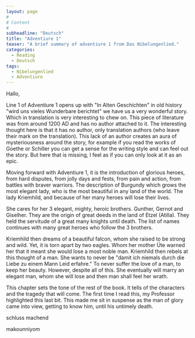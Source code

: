 ```yaml
---
layout: page
#
# Content
#
subheadline: "Deutsch"
title: "Adventiure 1"
teaser: "A brief summary of adventiure 1 from Das Nibelungenlied."
categories:
  - Reading
  - Deutsch
tags:
  - Nibelungenlied
  - Adventiure
---
```


Hallo,

Line 1 of Adventiure 1 opens up with "In Alten Geschichten" in old history "wird uns vieles Wunderbare berichtet" we have us a very wonderful story. Which in translation is very interesting to chew on. This piece of literature was from around 1200 AD and has no author attached to it. The interesting thought here is that it has no author, only translation authors (who leave their mark on the translation). This lack of an author creates an aura of mysteriousness around the story, for example if you read the works of Goethe or Schiller you can get a sense for the writing style and can feel out the story. But here that is missing, I feel as if you can only look at it as an epic.

Moving forward with Adventiure 1, it is the introduction of glorious heroes, from hard disputes, from jolly days and fests, from pain and action, from battles with braver warriors. The description of Burgundy which grows the most elegant lady, who is the most beautiful in any land of the world. The lady Kriemhild, and because of her many heroes will lose their lives.

She cares for her 3 elegant, mighty, heroic brothers. Gunther, Gernot and Giselher. They are the origin of great deeds in the land of Etzel (Atilla). They held the servitude of a great many knights until death. The list of names continues with many great heroes who follow the 3 brothers.

Kriemhild then dreams of a beautiful falcon, whom she raised to be strong and wild. Yet, it is torn apart by two eagles. Whom her mother Üte warned her that it meant she would lose a most noble man. Kriemhild then rebels at this thought of a man. She wants to never be "damit ich niemals durch die Liebe zu einem Mann Leid erfahre." To never suffer the love of a man, to keep her beauty. However, despite all of this. She eventually will marry an elegant man, whom she will lose and then man shall feel her wrath.

This chapter sets the tone of the rest of the book. It tells of the characters and the tragedy that will come. The first time I read this, my Professor highlighted this last bit. This made me sit in suspense as the man of glory came into view, getting to know him, until his untimely death. 

schluss machend

makounniyom
